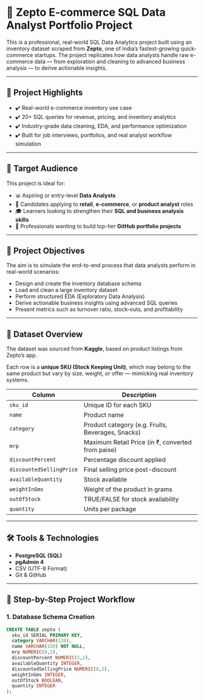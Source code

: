 # 🛒 Zepto E-commerce SQL Data Analyst Portfolio Project

This is a professional, real-world SQL Data Analytics project built using an inventory dataset scraped from **Zepto**, one of India’s fastest-growing quick-commerce startups. The project replicates how data analysts handle raw e-commerce data — from exploration and cleaning to advanced business analysis — to derive actionable insights.

---

## 📌 Project Highlights

- ✔️ Real-world e-commerce inventory use case
- ✔️ 20+ SQL queries for revenue, pricing, and inventory analytics
- ✔️ Industry-grade data cleaning, EDA, and performance optimization
- ✔️ Built for job interviews, portfolios, and real analyst workflow simulation

---

## 🎯 Target Audience

This project is ideal for:

- 📊 Aspiring or entry-level **Data Analysts**
- 💼 Candidates applying to **retail**, **e-commerce**, or **product analyst** roles
- 🎓 Learners looking to strengthen their **SQL and business analysis skills**
- 👔 Professionals wanting to build top-tier **GitHub portfolio projects**

---

## 🧠 Project Objectives

The aim is to simulate the end-to-end process that data analysts perform in real-world scenarios:

- Design and create the inventory database schema
- Load and clean a large inventory dataset
- Perform structured EDA (Exploratory Data Analysis)
- Derive actionable business insights using advanced SQL queries
- Present metrics such as turnover ratio, stock-outs, and profitability

---

## 🧾 Dataset Overview

The dataset was sourced from **Kaggle**, based on product listings from Zepto’s app.

Each row is a **unique SKU (Stock Keeping Unit)**, which may belong to the same product but vary by size, weight, or offer — mimicking real inventory systems.

| Column                 | Description                                                |
|------------------------|------------------------------------------------------------|
| `sku_id`               | Unique ID for each SKU                                     |
| `name`                 | Product name                                               |
| `category`             | Product category (e.g. Fruits, Beverages, Snacks)          |
| `mrp`                  | Maximum Retail Price (in ₹, converted from paise)          |
| `discountPercent`      | Percentage discount applied                                |
| `discountedSellingPrice` | Final selling price post-discount                      |
| `availableQuantity`    | Stock available                                            |
| `weightInGms`          | Weight of the product in grams                             |
| `outOfStock`           | TRUE/FALSE for stock availability                          |
| `quantity`             | Units per package                                          |

---

## 🛠️ Tools & Technologies

- **PostgreSQL (SQL)**
- **pgAdmin 4**
- CSV (UTF-8 Format)
- Git & GitHub

---

## 🔧 Step-by-Step Project Workflow

### 1. Database Schema Creation

```sql
CREATE TABLE zepto (
  sku_id SERIAL PRIMARY KEY,
  category VARCHAR(120),
  name VARCHAR(150) NOT NULL,
  mrp NUMERIC(8,2),
  discountPercent NUMERIC(5,2),
  availableQuantity INTEGER,
  discountedSellingPrice NUMERIC(8,2),
  weightInGms INTEGER,
  outOfStock BOOLEAN,
  quantity INTEGER
);

